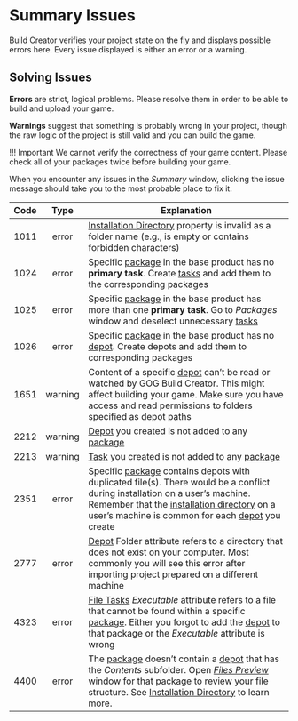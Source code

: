 # Summary Issues

Build Creator verifies your project state on the fly and displays possible errors here. Every issue displayed is either an error or a warning.

## Solving Issues

**Errors** are strict, logical problems. Please resolve them in order to be able to build and upload your game.

**Warnings** suggest that something is probably wrong in your project, though the raw logic of the project is still valid and you can build the game.

!!! Important
    We cannot verify the correctness of your game content. Please check all of your packages twice before building your game.

When you encounter any issues in the *Summary* window, clicking the issue message should take you to the most probable place to fix it.

| Code |  Type   | Explanation                                                  |
| :--: | :-----: | ------------------------------------------------------------ |
| 1011 |  error  | [Installation Directory](bc-installation-dir.md) property is invalid as a folder name (e.g., is empty or contains forbidden characters) |
| 1024 |  error  | Specific [package](bc-one-package.md) in the base product has no **primary task**. Create [tasks](bc-file-tasks.md) and add them to the corresponding packages |
| 1025 |  error  | Specific [package](bc-one-package.md) in the base product has more than one **primary task**. Go to *Packages* window and deselect unnecessary [tasks](bc-file-tasks.md) |
| 1026 |  error  | Specific [package](bc-one-package.md) in the base product has no [depot](bc-adding-depots.md). Create depots and add them to corresponding packages |
| 1651 | warning | Content of a specific [depot](bc-adding-depots.md) can’t be read or watched by GOG Build Creator. This might affect building your game. Make sure you have access and read permissions to folders specified as depot paths |
| 2212 | warning | [Depot](bc-adding-depots.md) you created is not added to any [package](bc-one-package.md) |
| 2213 | warning | [Task](bc-file-tasks.md) you created is not added to any [package](bc-one-package.md) |
| 2351 |  error  | Specific [package](bc-one-package.md) contains depots with duplicated file(s). There would be a conflict during installation on a user’s machine. Remember that the [installation directory](bc-installation-dir.md) on a user’s machine is common for each [depot](bc-adding-depots.md) you create |
| 2777 |  error  | [Depot](bc-adding-depots.md) Folder attribute refers to a directory that does not exist on your computer. Most commonly you will see this error after importing project prepared on a different machine |
| 4323 |  error  | [File Tasks](bc-file-tasks.md) *Executable* attribute refers to a file that cannot be found within a specific [package](bc-one-package.md). Either you forgot to add the [depot](bc-adding-depots.md) to that package or the *Executable* attribute is wrong |
| 4400 |  error  | The [package](bc-one-package.md) doesn’t contain a [depot](bc-adding-depots.md) that has the *Contents* subfolder. Open *[Files Preview](bc-package-preview.md)* window for that package to review your file structure. See [Installation Directory](bc-installation-dir.md) to learn more. |

